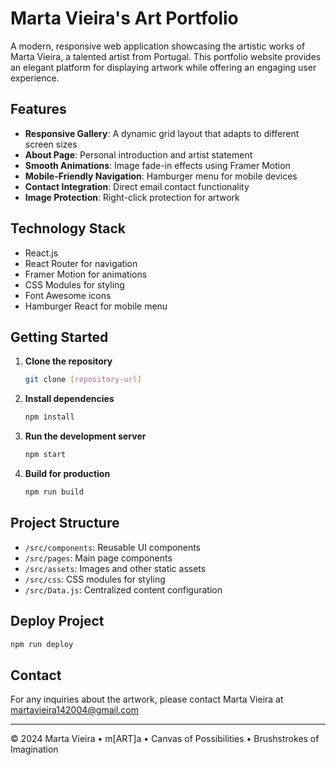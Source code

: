 # Marta Vieira's Art Portfolio

A modern, responsive web application showcasing the artistic works of Marta Vieira, a talented artist from Portugal. This portfolio website provides an elegant platform for displaying artwork while offering an engaging user experience.

## Features

- **Responsive Gallery**: A dynamic grid layout that adapts to different screen sizes
- **About Page**: Personal introduction and artist statement
- **Smooth Animations**: Image fade-in effects using Framer Motion
- **Mobile-Friendly Navigation**: Hamburger menu for mobile devices
- **Contact Integration**: Direct email contact functionality
- **Image Protection**: Right-click protection for artwork

## Technology Stack

- React.js
- React Router for navigation
- Framer Motion for animations
- CSS Modules for styling
- Font Awesome icons
- Hamburger React for mobile menu

## Getting Started

1. **Clone the repository**
   ```bash
   git clone [repository-url]
   ```

2. **Install dependencies**
   ```bash
   npm install
   ```

3. **Run the development server**
   ```bash
   npm start
   ```

4. **Build for production**
   ```bash
   npm run build
   ```

## Project Structure

- `/src/components`: Reusable UI components
- `/src/pages`: Main page components
- `/src/assets`: Images and other static assets
- `/src/css`: CSS modules for styling
- `/src/Data.js`: Centralized content configuration

## Deploy Project

   ```bash
   npm run deploy
   ```


## Contact

For any inquiries about the artwork, please contact Marta Vieira at martavieira142004@gmail.com

---

© 2024 Marta Vieira • m[ART]a • Canvas of Possibilities • Brushstrokes of Imagination

